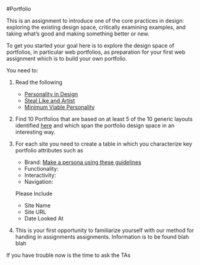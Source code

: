 #Portfolio

This is an assignment to introduce one of the core practices in design: exploring the existing design space, critically examining examples, and taking what’s good and making something better or new.

To get you started your goal here is to explore the design space of portfolios, in particular web portfolios, as preparation for your first web assignment which is to build your own portfolio. 

You need to:

1.  Read the following
    * [Personality in Design](http://www.alistapart.com/articles/personality-in-design/)
    * [Steal Like and Artist](http://www.austinkleon.com/2011/03/30/how-to-steal-like-an-artist-and-9-other-things-nobody-told-me/)
    * [Minimum Viable Personality](http://www.avc.com/a_vc/2011/09/minimum-viable-personality.html)
2.  Find 10 Portfolios that are based on at least 5 of the 10 generic layouts identified [here](http://designshack.net/articles/layouts/10-rock-solid-website-layout-examples) and which span the portfolio design space in an interesting way.
3.  For each site you need to create a table in which you characterize key portfolio attributes such as

    *   Brand: [Make a persona using these guidelines](http://aarronwalter.com/design-personas/)
    *   Functionality:
    *   Interactivity:
    *   Navigation:

    Please Include
    *   Site Name
    *   Site URL
    *   Date Looked At

4. This is your first opportunity to familiarize yourself with our method for handing in assignments
assignments. Information is to be found blah blah

If you have trouble now is the time to ask the TAs

